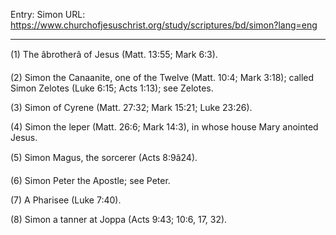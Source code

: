 Entry: Simon
URL: https://www.churchofjesuschrist.org/study/scriptures/bd/simon?lang=eng

---

(1) The âbrotherâ of Jesus (Matt. 13:55; Mark 6:3).

(2) Simon the Canaanite, one of the Twelve (Matt. 10:4; Mark 3:18); called Simon Zelotes (Luke 6:15; Acts 1:13); see Zelotes.

(3) Simon of Cyrene (Matt. 27:32; Mark 15:21; Luke 23:26).

(4) Simon the leper (Matt. 26:6; Mark 14:3), in whose house Mary anointed Jesus.

(5) Simon Magus, the sorcerer (Acts 8:9â24).

(6) Simon Peter the Apostle; see Peter.

(7) A Pharisee (Luke 7:40).

(8) Simon a tanner at Joppa (Acts 9:43; 10:6, 17, 32).

